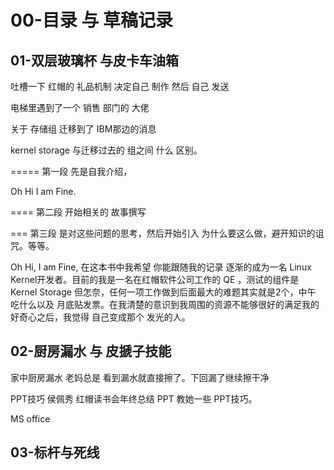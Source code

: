 # 00-目录 与 草稿记录



## 01-双层玻璃杯 与皮卡车油箱

吐槽一下 红帽的 礼品机制 决定自己 制作 然后 自己 发送

电梯里遇到了一个 销售 部门的 大佬

关于 存储组 迁移到了 IBM那边的消息

kernel storage 与迁移过去的 组之间 什么 区别。

\===== 第一段 先是自我介绍，

Oh Hi I am Fine.

\==== 第二段 开始相关的 故事撰写

\=== 第三段 是对这些问题的思考，然后开始引入 为什么要这么做，避开知识的诅咒。等等。

Oh Hi, I am Fine, 在这本书中我希望 你能跟随我的记录 逐渐的成为一名 Linux Kernel开发者。目前的我是一名在红帽软件公司工作的 QE ，测试的组件是 Kernel Storage 但怎奈，任何一项工作做到后面最大的难题其实就是2个，中午 吃什么以及 月底贴发票。在我清楚的意识到我周围的资源不能够很好的满足我的好奇心之后，我觉得 自己变成那个 发光的人。

## 02-厨房漏水 与 皮搋子技能

家中厨房漏水 老妈总是 看到漏水就直接擦了。下回漏了继续擦干净

PPT技巧 侯佩秀 红帽读书会年终总结 PPT 教她一些 PPT技巧。&#x20;

MS office



## 03-标杆与死线











